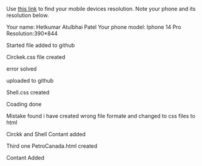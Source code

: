 Use [this link](https://www.webmobilefirst.com/en/devices/) to find your mobile devices resolution. Note your phone and its resolution below.

Your name: Hetkumar Atulbhai Patel
Your phone model: Iphone 14 Pro
Resolution:390*844

Started file added to github

Circkek.css file created 

error solved

uploaded to github

Shell.css created

Coading done 

Mistake found i have created wrong file formate and changed to css files to html

Circkk and Shell Contant added

Third one PetroCanada.html created

Contant Added


